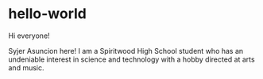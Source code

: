 # hello-world

Hi everyone!

Syjer Asuncion here! I am a Spiritwood High School student who has an undeniable interest in science and technology with a hobby directed at arts and music.

